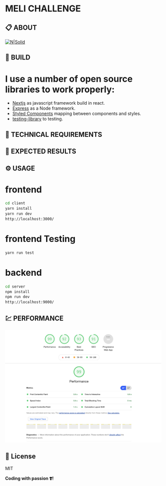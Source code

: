 # MELI CHALLENGE
## :clipboard: ABOUT

[![N|Solid](https://cldup.com/dTxpPi9lDf.thumb.png)](https://nodesource.com/products/nsolid)

## :rocket: BUILD
# I use a number of open source libraries to work properly:
- [Nextjs](https://nextjs.org/) as javascript framework build in react.
- [Express](https://expressjs.com/es/) as a Node framework.
- [Styled Components](https://styled-components.com/) mapping between components and styles.
- [testing-library](https://testing-library.com/) to testing.

## :floppy_disk: TECHNICAL REQUIREMENTS


## :open_book: EXPECTED RESULTS

## :gear: USAGE
# frontend

```sh
cd client
yarn install
yarn run dev
http://localhost:3000/
```
# frontend Testing 

```sh
yarn run test
```
# backend

```sh
cd server
npm install
npm run dev
http://localhost:9000/
```
## :chart: PERFORMANCE

![alt text](https://github.com/jquiu/meli-challenge/blob/main/lighthouse.png?raw=true)

## :page_facing_up: License

MIT

**Coding with passion :heavy_heart_exclamation:!**

